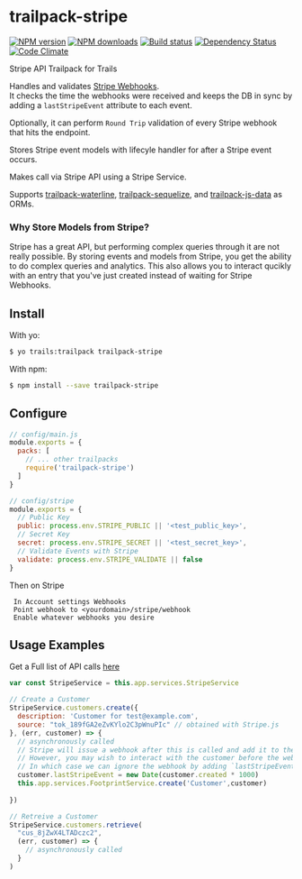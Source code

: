 # trailpack-stripe

[![NPM version][npm-image]][npm-url]
[![NPM downloads][npm-download]][npm-url]
[![Build status][ci-image]][ci-url]
[![Dependency Status][daviddm-image]][daviddm-url]
[![Code Climate][codeclimate-image]][codeclimate-url]

Stripe API Trailpack for Trails

Handles and validates [Stripe Webhooks](https://stripe.com/docs/webhooks).  
It checks the time the webhooks were received and keeps the DB in sync by adding a `lastStripeEvent` attribute to each event.

Optionally, it can perform `Round Trip` validation of every Stripe webhook that hits the endpoint.

Stores Stripe event models with lifecyle handler for after a Stripe event occurs.  

Makes call via Stripe API using a Stripe Service.

Supports [trailpack-waterline](https://github.com/trailsjs/trailpack-waterline), [trailpack-sequelize](https://github.com/trailsjs/trailpack-sequelize), and [trailpack-js-data](https://github.com/scott-wyatt/trailpack-js-data) as ORMs.

### Why Store Models from Stripe?
Stripe has a great API, but performing complex queries through it are not really possible.
By storing events and models from Stripe, you get the ability to do complex queries and analytics.
This also allows you to interact qucikly with an entry that you've just created instead of waiting for Stripe Webhooks.

## Install

With yo:
```sh
$ yo trails:trailpack trailpack-stripe
```

With npm:
```sh
$ npm install --save trailpack-stripe
```

## Configure

```js
// config/main.js
module.exports = {
  packs: [
    // ... other trailpacks
    require('trailpack-stripe')
  ]
}

// config/stripe
module.exports = {
  // Public Key
  public: process.env.STRIPE_PUBLIC || '<test_public_key>',
  // Secret Key
  secret: process.env.STRIPE_SECRET || '<test_secret_key>',
  // Validate Events with Stripe
  validate: process.env.STRIPE_VALIDATE || false
}

```

Then on Stripe

```
 In Account settings Webhooks
 Point webhook to <yourdomain>/stripe/webhook
 Enable whatever webhooks you desire

```

## Usage Examples
Get a Full list of API calls [here](https://stripe.com/docs/api)

```js
var const StripeService = this.app.services.StripeService

// Create a Customer
StripeService.customers.create({
  description: 'Customer for test@example.com',
  source: "tok_189fGA2eZvKYlo2C3pWnuPIc" // obtained with Stripe.js
}, (err, customer) => {
  // asynchronously called
  // Stripe will issue a webhook after this is called and add it to the database.
  // However, you may wish to interact with the customer before the webhook is delivered
  // In which case we can ignore the webhook by adding `lastStripeEvent` manually
  customer.lastStripeEvent = new Date(customer.created * 1000)
  this.app.services.FootprintService.create('Customer',customer)
  
})

// Retreive a Customer
StripeService.customers.retrieve(
  "cus_8jZwX4LTADczc2",
  (err, customer) => {
    // asynchronously called
  }
)
```

[npm-image]: https://img.shields.io/npm/v/trailpack-stripe.svg?style=flat-square
[npm-url]: https://npmjs.org/package/trailpack-stripe
[npm-download]: https://img.shields.io/npm/dt/trailpack-stripe.svg
[ci-image]: https://img.shields.io/travis/scott-wyatt/trailpack-stripe/master.svg?style=flat-square
[ci-url]: https://travis-ci.org/scott-wyatt/trailpack-stripe
[daviddm-image]: http://img.shields.io/david/scott-wyatt/trailpack-stripe.svg?style=flat-square
[daviddm-url]: https://david-dm.org/scott-wyatt/trailpack-stripe
[codeclimate-image]: https://img.shields.io/codeclimate/github/scott-wyatt/trailpack-stripe.svg?style=flat-square
[codeclimate-url]: https://codeclimate.com/github/scott-wyatt/trailpack-stripe

